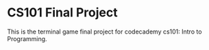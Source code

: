 # CS101 Final Project

This is the terminal game final project for codecademy cs101: Intro to Programming.